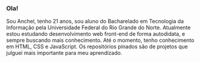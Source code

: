 ### Ola!

Sou Anchel, tenho 21 anos, sou aluno do Bacharelado em Tecnologia da Informação pela Universidade Federal do Rio Grande do Norte. Atualmente estou estudando desenvolvimento web front-end de forma autodidata, e sempre buscando mais conhecimento. Até o momento, tenho conhecimento em HTML, CSS e JavaScript. Os repositórios pinados são de projetos que julguei mais importante para meu aprendizado.
